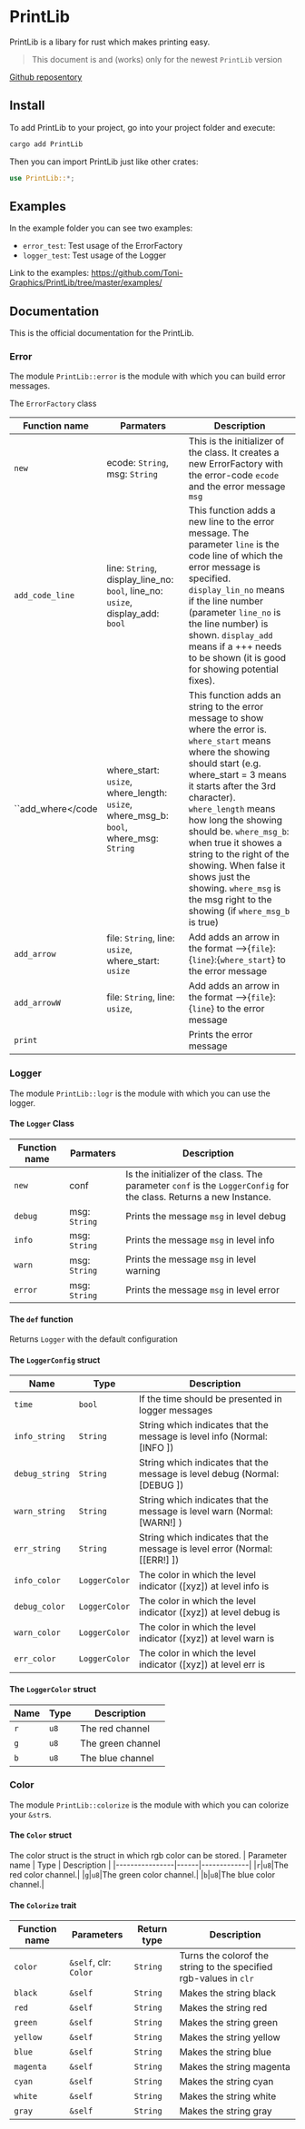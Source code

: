 # PrintLib

PrintLib is a libary for rust which makes printing easy.


> This document is and (works) only for the newest ``PrintLib`` version
> 
[Github reposentory](https://github.com/Toni-Graphics/PrintLib)

## Install

To add PrintLib to your project, go into your project folder and execute:

```bash
cargo add PrintLib
```

Then you can import PrintLib just like other crates:

```rust
use PrintLib::*;
```

## Examples

In the example folder you can see two examples:

- ``error_test``: Test usage of the ErrorFactory
- ``logger_test``: Test usage of the Logger

Link to the examples:
    <https://github.com/Toni-Graphics/PrintLib/tree/master/examples/>

## Documentation

This is the official documentation for the PrintLib.

### Error

The module ``PrintLib::error`` is the module with which you can build error messages.

The ``ErrorFactory`` class

| Function name | Parmaters | Description |
|---------------|-----------|-------------|
|``new``|ecode: ``String``, msg: ``String``| This is the initializer of the class. It creates a new ErrorFactory with the error-code ``ecode`` and the error message ``msg``|
|``add_code_line``|line: ``String``, display_line_no: ``bool``, line_no: ``usize``, display_add: ``bool``|This function adds a new  line to the error message. The parameter ``line`` is the code line of which the error message is specified. ``display_lin_no`` means if the line number (parameter ``line_no`` is the line number) is shown. ``display_add`` means if a +++ needs to be shown (it is good for showing potential fixes).|
|``add_where</code|where_start: ``usize``, where_length: ``usize``, where_msg_b: ``bool``, where_msg: ``String``|This function adds an string to the error message to show where the error is. ``where_start`` means where the showing should start (e.g. where_start = 3 means it starts after the 3rd character). ``where_length`` means how long the showing should be. ``where_msg_b``: when true it showes a string to the right of the showing. When false it shows just the showing. ``where_msg`` is the msg right to the showing (if ``where_msg_b`` is true)|
|``add_arrow``|file: ``String``, line: ``usize``, where_start: ``usize``|Add adds an arrow in the format -->{``file``}:{``line``}:{``where_start``} to the error message|
|``add_arrowW``|file: ``String``, line: ``usize``, |Add adds an arrow in the format -->{``file``}:{``line``} to the error message|
|``print``||Prints the error message|

### Logger

The module ``PrintLib::logr`` is the module with which you can use the logger.

#### The ``Logger`` Class

| Function name | Parmaters | Description |
|---------------|-----------|-------------|
|``new``| conf | Is the initializer of the class. The parameter ``conf`` is the ``LoggerConfig`` for the class. Returns a new Instance.|
|``debug``|msg: ``String``| Prints the message ``msg`` in level debug|
|``info``|msg: ``String``| Prints the message ``msg`` in level info|
|``warn``|msg: ``String``| Prints the message ``msg`` in level warning|
|``error``|msg: ``String``| Prints the message ``msg`` in level error|

#### The ``def`` function

Returns ``Logger`` with the default configuration

#### The ``LoggerConfig`` struct

| Name | Type | Description |
|---------------|---------|-----------|
|``time``|``bool``|If the time should be presented in logger messages|
|``info_string``|``String``|String which indicates that the message is level info (Normal: [INFO  ])|
|``debug_string``|``String``|String which indicates that the message is level debug (Normal: [DEBUG ])|
|``warn_string``|``String``|String which indicates that the message is level warn (Normal: [WARN!] )|
|``err_string``|``String``|String which indicates that the message is level error (Normal: [[ERR!]  ])|
|``info_color``|``LoggerColor``|The color in which the level indicator ([xyz]) at level info is|
|``debug_color``|``LoggerColor``|The color in which the level indicator ([xyz]) at level debug is|
|``warn_color``|``LoggerColor``|The color in which the level indicator ([xyz]) at level warn is|
|``err_color``|``LoggerColor``|The color in which the level indicator ([xyz]) at level err is|

#### The ``LoggerColor`` struct

| Name | Type | Description |
|---------------|---------|-----------|
|``r``|``u8``|The red channel|
|``g``|``u8``|The green channel|
|``b``|``u8``|The blue channel|

### Color

The module ``PrintLib::colorize`` is the module with which you can colorize your ``&str``s.

#### The ``Color`` struct

The color struct is the struct in which rgb color can be stored.
| Parameter name | Type | Description |
|----------------|------|-------------|
|``r``|``u8``|The red color channel.|
|``g``|``u8``|The green color channel.|
|``b``|``u8``|The blue color channel.|

#### The ``Colorize`` trait

| Function name | Parameters | Return type | Description |
|---------------|------------|-----------|------------|
|``color``|``&self``, clr: ``Color``|``String``|Turns the colorof the string to the specified rgb-values in ``clr``|
|``black``|``&self``|``String``| Makes the string black|
|``red``|``&self``|``String``| Makes the string red|
|``green``|``&self``|``String``| Makes the string green|
|``yellow``|``&self``|``String``| Makes the string yellow|
|``blue``|``&self``|``String``| Makes the string blue|
|``magenta``|``&self``|``String``| Makes the string magenta|
|``cyan``|``&self``|``String``| Makes the string cyan|
|``white``|``&self``|``String``| Makes the string white|
|``gray``|``&self``|``String``| Makes the string gray|
